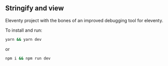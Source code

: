 ## Stringify and view
Eleventy project with the bones of an improved debugging tool for eleventy.

To install and run:
```bash
yarn && yarn dev
```

or 

```bash
npm i && npm run dev
```